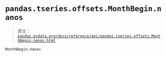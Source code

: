 # `pandas.tseries.offsets.MonthBegin.nanos`

> 原文：[`pandas.pydata.org/docs/reference/api/pandas.tseries.offsets.MonthBegin.nanos.html`](https://pandas.pydata.org/docs/reference/api/pandas.tseries.offsets.MonthBegin.nanos.html)

```py
MonthBegin.nanos
```

